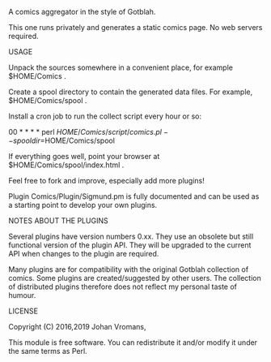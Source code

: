 A comics aggregator in the style of Gotblah.

This one runs privately and generates a static comics page.
No web servers required.

USAGE

Unpack the sources somewhere in a convenient place, for example
$HOME/Comics .

Create a spool directory to contain the generated data files.
For example, $HOME/Comics/spool .

Install a cron job to run the collect script every hour or so:

00 * * * *  perl $HOME/Comics/script/comics.pl --spooldir=$HOME/Comics/spool

If everything goes well, point your browser at
$HOME/Comics/spool/index.html .

Feel free to fork and improve, especially add more plugins!

Plugin Comics/Plugin/Sigmund.pm is fully documented and can be used as
a starting point to develop your own plugins.

NOTES ABOUT THE PLUGINS

Several plugins have version numbers 0.xx. They use an obsolete but
still functional version of the plugin API. They will be upgraded to
the current API when changes to the plugin are required.

Many plugins are for compatibility with the original Gotblah
collection of comics. Some plugins are created/suggested by other
users. The collection of distributed plugins therefore does not
reflect my personal taste of humour.

LICENSE

Copyright (C) 2016,2019 Johan Vromans,

This module is free software. You can redistribute it and/or modify it
under the same terms as Perl.

